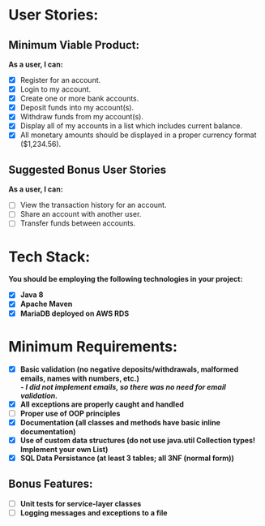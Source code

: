 <h1>User Stories:</h1>

<h2>Minimum Viable Product:</h2>

<b>As a user, I can:</b>

- [x] Register for an account.<br>
- [x] Login to my account.<br>
- [x] Create one or more bank accounts.<br>
- [x] Deposit funds into my account(s).<br>
- [x] Withdraw funds from my account(s).<br>
- [x] Display all of my accounts in a list which includes current balance.<br>
- [x] All monetary amounts should be displayed in a proper currency format ($1,234.56).<br>

<h2>Suggested Bonus User Stories</h2>
<b>As a user, I can:</b><br>

- [ ] View the transaction history for an account.<br>
- [ ] Share an account with another user.<br>
- [ ] Transfer funds between accounts.<br>

<h1>Tech Stack:</h1>
<b>You should be employing the following technologies in your project:<b><br>

- [x] Java 8<br>
- [x] Apache Maven<br>
- [x] MariaDB deployed on AWS RDS<br>

<h1>Minimum Requirements:</h1>

- [x] Basic validation (no negative deposits/withdrawals, malformed emails, names with numbers, etc.)<br> 
      - <i>I did not implement emails, so there was no need for email validation.</i><br>
- [x] All exceptions are properly caught and handled<br>
- [ ] Proper use of OOP principles<br>
- [x] Documentation (all classes and methods have basic inline documentation)<br>
- [x] Use of custom data structures (do not use java.util Collection types! Implement your own List)<br>
- [x] SQL Data Persistance (at least 3 tables; all 3NF (normal form))<br>

<h2>Bonus Features:</h2>

- [ ] Unit tests for service-layer classes
- [ ] Logging messages and exceptions to a file
